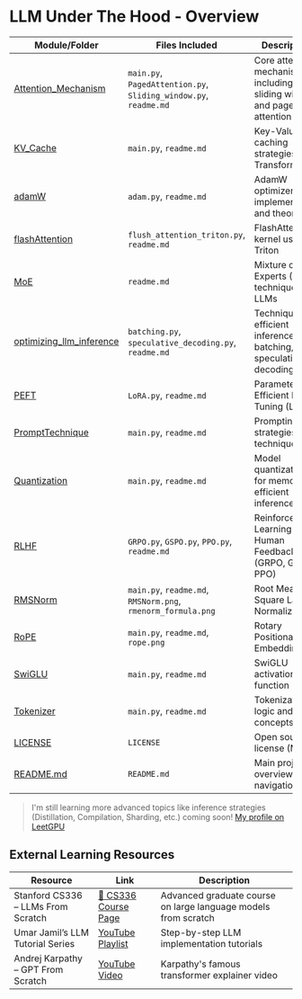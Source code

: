 # LLM Under The Hood - Overview

| Module/Folder         | Files Included                                                                 | Description                                                  |
|-----------------------|----------------------------------------------------------------------------------|--------------------------------------------------------------|
| [Attention_Mechanism](https://github.com/Sagor0078/llm-under-the-hood/tree/main/Attention_Mechanism) | `main.py`, `PagedAttention.py`, `Sliding_window.py`, `readme.md` | Core attention mechanisms including sliding window and paged attention |
| [KV_Cache](https://github.com/Sagor0078/llm-under-the-hood/tree/main/KV_Cache)                         | `main.py`, `readme.md`                                      | Key-Value caching strategies in Transformers                |
| [adamW](https://github.com/Sagor0078/llm-under-the-hood/tree/main/adamW)                               | `adam.py`, `readme.md`                                      | AdamW optimizer implementation and theory                   |
| [flashAttention](https://github.com/Sagor0078/llm-under-the-hood/tree/main/flashAttention)             | `flush_attention_triton.py`, `readme.md`                    | FlashAttention kernel using Triton                         |
| [MoE](https://github.com/Sagor0078/llm-under-the-hood/tree/main/MoE)                                   | `readme.md`                                                 | Mixture of Experts (MoE) techniques in LLMs                |
| [optimizing_llm_inference](https://github.com/Sagor0078/llm-under-the-hood/tree/main/optimizing_llm_inference) | `batching.py`, `speculative_decoding.py`, `readme.md`        | Techniques for efficient inference (e.g., batching, speculative decoding) |
| [PEFT](https://github.com/Sagor0078/llm-under-the-hood/tree/main/PEFT)                                 | `LoRA.py`, `readme.md`                                       | Parameter-Efficient Fine-Tuning (LoRA)                      |
| [PromptTechnique](https://github.com/Sagor0078/llm-under-the-hood/tree/main/PromptTechnique)           | `main.py`, `readme.md`                                      | Prompting strategies and techniques                        |
| [Quantization](https://github.com/Sagor0078/llm-under-the-hood/tree/main/Quantization)                 | `main.py`, `readme.md`                                      | Model quantization for memory-efficient inference           |
| [RLHF](https://github.com/Sagor0078/llm-under-the-hood/tree/main/RLHF)                                 | `GRPO.py`, `GSPO.py`, `PPO.py`, `readme.md`                 | Reinforcement Learning from Human Feedback (GRPO, GSPO, PPO) |
| [RMSNorm](https://github.com/Sagor0078/llm-under-the-hood/tree/main/RMSNorm)                           | `main.py`, `readme.md`, `RMSNorm.png`, `rmenorm_formula.png`| Root Mean Square Layer Normalization                        |
| [RoPE](https://github.com/Sagor0078/llm-under-the-hood/tree/main/RoPE)                                 | `main.py`, `readme.md`, `rope.png`                          | Rotary Positional Embeddings                               |
| [SwiGLU](https://github.com/Sagor0078/llm-under-the-hood/tree/main/SwiGLU)                             | `main.py`, `readme.md`                                      | SwiGLU activation function                                 |
| [Tokenizer](https://github.com/Sagor0078/llm-under-the-hood/tree/main/Tokenizer)                       | `main.py`, `readme.md`                                      | Tokenization logic and concepts                            |
| [LICENSE](https://github.com/Sagor0078/llm-under-the-hood/blob/main/LICENSE)                           | `LICENSE`                                                    | Open source license (MIT)                                  |
| [README.md](https://github.com/Sagor0078/llm-under-the-hood/blob/main/README.md)                       | `README.md`                                                  | Main project overview and navigation                       |
               

> I'm still learning more advanced topics like inference strategies (Distillation, Compilation, Sharding, etc.) coming soon!
> [My profile on LeetGPU](https://leetgpu.com/profile?display_name=Sagor0078)

## External Learning Resources

| Resource | Link | Description |
|---------|------|-------------|
| Stanford CS336 – LLMs From Scratch | [🔗 CS336 Course Page](https://web.stanford.edu/class/cs336/) | Advanced graduate course on large language models from scratch |
| Umar Jamil’s LLM Tutorial Series | [YouTube Playlist](https://www.youtube.com/@umarjamilai/featured) | Step-by-step LLM implementation tutorials |
| Andrej Karpathy – GPT From Scratch | [YouTube Video](https://www.youtube.com/watch?v=kCc8FmEb1nY) | Karpathy's famous transformer explainer video |


